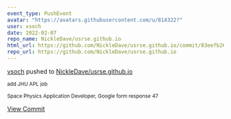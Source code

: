 ```yaml
---
event_type: PushEvent
avatar: "https://avatars.githubusercontent.com/u/814322?"
user: vsoch
date: 2022-02-07
repo_name: NickleDave/usrse.github.io
html_url: https://github.com/NickleDave/usrse.github.io/commit/83eefb26f3af4ef875f368d0fa5298a6092faed1
repo_url: https://github.com/NickleDave/usrse.github.io
---
```


<a href='https://github.com/vsoch' target='_blank'>vsoch</a> pushed to <a href='https://github.com/NickleDave/usrse.github.io' target='_blank'>NickleDave/usrse.github.io</a>

<small>add JHU APL job

Space Physics Application Developer, Google form response 47</small>

<a href='https://github.com/NickleDave/usrse.github.io/commit/83eefb26f3af4ef875f368d0fa5298a6092faed1' target='_blank'>View Commit</a>